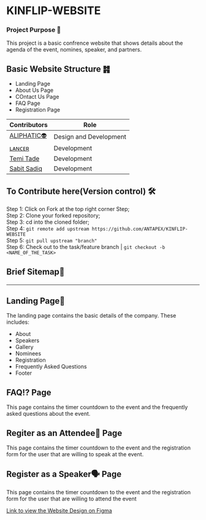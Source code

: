 # KINFLIP-WEBSITE

### Project Purpose 📍
This project is a basic confrence website that shows details about the agenda of the event, nomines, speaker, and partners.

## Basic Website Structure ䷦
* Landing Page
* About Us Page
* COntact Us Page
* FAQ Page
* Registration Page

| **Contributors** | **Role** |
| ----------- | ----------- |
| [ALIPHATIC👽](https://github.com/ALIPHATICHYD) | Design and Development |
| [ʟᴀɴᴄᴇʀ](https://github.com/GentleMizt) | Development |
| [Temi Tade](https://github.com/Temi-Tade) | Development |
| [Sabit Sadiq](https://github.com/sabitsadiq) | Development |


## To Contribute here(Version control) 🛠️
 Step 1: Click on Fork at the top right corner Step; </br>
 Step 2: Clone your forked repository; </br>
 Step 3: cd into the cloned folder; </br>
 Step 4: ```git remote add upstream https://github.com/ANTAPEX/KINFLIP-WEBSITE```  </br>
 Step 5: ```git pull upstream "branch"```  </br>
 Step 6: Check out to the task/feature branch | ```git checkout -b <NAME_OF_THE_TASK>```



## Brief Sitemap💬 <hr>

## Landing Page🛬
The landing page contains the basic details of the company. These includes:
* About
* Speakers
* Gallery
* Nominees
* Registration
* Frequently Asked Questions
* Footer

## FAQ⁉️ Page
This page contains the timer countdown to the event and the frequently asked questions about the event.

## Regiter as an Attendee👔 Page
This page contains the timer countdown to the event and the registration form for the user that are willing to speak at the event.

## Register as a Speaker🗣️ Page
This page contains the timer countdown to the event and the registration form for the user that are willing to attend the event

[Link to view the Website Design on Figma](https://www.figma.com/file/GWLd3JUZDQxVUd0kKwfnLS/KINFLIP?node-id=0%3A1&t=0n74HqBOyuMgTDqE-0)
